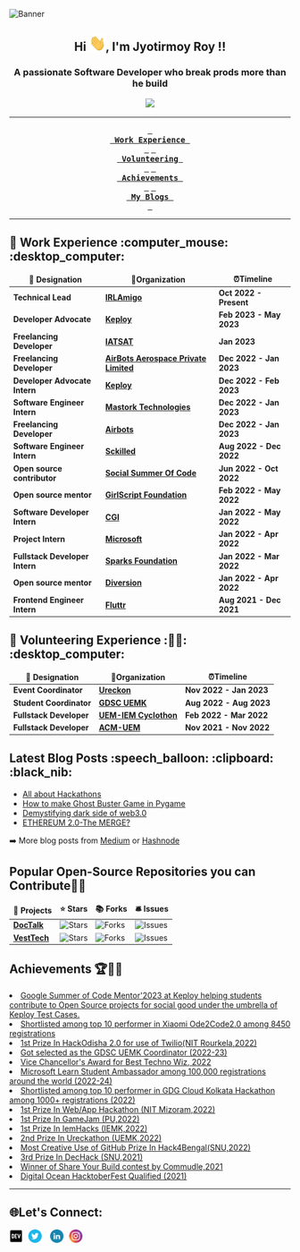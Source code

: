 ![Banner](https://user-images.githubusercontent.com/78967360/158324969-32ed223d-7156-48b7-b04c-5382bb5496d3.png)

<h2  align="center">Hi <img src="https://github.com/ItsRoy69/ItsRoy69/blob/main/Hi.gif" width="30">, I'm Jyotirmoy Roy !!</h2>
<h3  align="center">A passionate Software Developer who break prods more than he build</h3>
<p align="center"><img src="https://readme-typing-svg.herokuapp.com/?font=Mitr&color=FAFF00&size=30&center=true&vCenter=true&lines=Hi%2C+Nice+to+meet+you+!!;I+am+learning+to+code+...;Be+Consistent.+Have+a+good+day+!!"></p>

<div align="center">

---

**[<kbd> <br> Work Experience <br> </kbd>](#work-experience)**
**[<kbd> <br> Volunteering <br> </kbd>](#volunteering-experience)** 
**[<kbd> <br> Achievements <br> </kbd>](#my-achievements)**
**[<kbd> <br> My Blogs <br> </kbd>](#my-blogs)**

---

</div>
 
 <h2 align="left" id = "work-experience">🚀 Work Experience :computer_mouse: :desktop_computer: </h2> 

<table>
  <thead align="center">
    <tr border: none;>
      <td><b> 💼 Designation </b></td> 
      <td><b> 🏢Organization </b></td> 
      <td><b> ⏰Timeline  </b></td> 
      </tr>
  </thead>
  <tbody> 
    <tr>
      <td> <b>Technical Lead</b> </td>
      <td><a href="https://irlamigo.com/"/><b>IRLAmigo</b></a></td>
      <td> <b>Oct 2022 - Present </b> </td>
   </tr>
   <tr>
      <td> <b>Developer Advocate</b> </td>
      <td><a href="https://keploy.io/"/><b>Keploy</b></a></td>
      <td> <b>Feb 2023 - May 2023 </b> </td>
   </tr>   
   <tr>
      <td> <b>Freelancing Developer</b> </td>
      <td><a href="https://iatsat.in/"/><b>IATSAT</b></a></td>
      <td> <b>Jan 2023</b> </td>
   </tr> 
   <tr>
      <td> <b>Freelancing Developer</b> </td>
      <td><a href="https://airbotsaerospace.com/"/><b>AirBots Aerospace Private Limited</b></a></td>
      <td> <b>Dec 2022 - Jan 2023</b> </td>
   </tr> 
   <tr>
      <td> <b>Developer Advocate Intern</b> </td>
      <td><a href="https://keploy.io/"/><b>Keploy</b></a></td>
      <td> <b>Dec 2022 - Feb 2023 </b> </td>
   </tr>   
   <tr>
      <td> <b>Software Engineer Intern</b> </td>
      <td><a href="https://mastorktechnologies.com/"/><b>Mastork Technologies</b></a></td>
      <td> <b>Dec 2022 - Jan 2023 </b> </td>
   </tr>
   <tr>
      <td> <b>Freelancing Developer</b> </td>
      <td><a href="https://airbots.co.in/"/><b>Airbots</b></a></td>
      <td> <b>Dec 2022 - Jan 2023 </b> </td>
   </tr>
   <tr>
      <td> <b>Software Engineer Intern</b> </td>
      <td><a href="https://sckilled.com/"/><b>Sckilled</b></a></td>
      <td> <b>Aug 2022 - Dec 2022 </b> </td>
   </tr>
   <tr>
      <td> <b>Open source contributor</b> </td>
      <td><a href="https://ssoc.getsocialnow.co/"/><b>Social Summer Of Code</b></a></td>
      <td> <b>Jun 2022 - Oct 2022 </b> </td>
   </tr>
    
<tr>
      <td> <b> Open source mentor </b> </td>
      <td><a href="https://drive.google.com/file/d/1pOnrcZdK3xGWoqT3_KEPXhtv6NkfdNeC/view?usp=sharing"/><b>GirlScript Foundation</b></a></td>
      <td> <b> Feb 2022 - May 2022  </b> </td>
   </tr>
   <tr>
      <td> <b>Software Developer Intern</b> </td>
      <td><a href="https://cgiconnects.com/"/><b>CGI</b></a></td>
      <td> <b>Jan 2022 - May 2022 </b> </td>
   </tr>  
   <tr>
      <td> <b> Project Intern </b> </td>
      <td><a href="https://drive.google.com/file/d/1YFvHkbGwB2QxDNDXMSCSUkY1K8VWoUqI/view?usp=sharing"/><b>Microsoft</b></a></td>
      <td> <b> Jan 2022 - Apr 2022  </b> </td>
   </tr>
   <tr>
      <td> <b> Fullstack Developer Intern </b> </td>
      <td><a href="https://www.thesparksfoundationsingapore.org"/><b>Sparks Foundation</b></a></td>
      <td> <b> Jan 2022 - Mar 2022  </b> </td>
   </tr>   
    
   <tr>
      <td> <b> Open source mentor </b> </td>
      <td><a href="https://drive.google.com/file/d/1nFIWSLEh3YGAIfkkogBC0xoaPdWuezxy/view?usp=sharing"/><b>Diversion</b></a></td>
      <td> <b> Jan 2022 - Apr 2022  </b> </td>
   </tr>
   <tr>
      <td> <b> Frontend Engineer Intern </b> </td>
      <td><a href="https://flutrr.com/"/><b>Fluttr</b></a></td>
      <td> <b> Aug 2021 - Dec 2021  </b> </td>
   </tr> 
   </tbody>	 
</table>


 <h2 align="left" id="volunteering-experience">🏃 Volunteering Experience :🙋‍♂️: :desktop_computer: </h2> 

<table>
  <thead align="center">
    <tr border: none;>
      <td><b> 💼 Designation </b></td> 
      <td><b> 🏢Organization </b></td> 
      <td><b> ⏰Timeline  </b></td> 
      </tr>
  </thead>
  <tbody> 
    <tr>
      <td> <b>Event Coordinator</b> </td>
      <td><a href="https://gdsc.community.dev/university-of-engineering-management-kolkata/"/><b>Ureckon</b></a></td>
      <td> <b>Nov 2022 - Jan 2023 </b> </td>
   </tr> 
    <tr>
      <td> <b>Student Coordinator</b> </td>
      <td><a href="https://gdsc.community.dev/university-of-engineering-management-kolkata/"/><b>GDSC UEMK</b></a></td>
      <td> <b>Aug 2022 - Aug 2023 </b> </td>
   </tr>  
   <tr>
      <td> <b>Fullstack Developer</b> </td>
      <td><a href="https://uemcyclothon.uem.edu.in/"/><b>UEM-IEM Cyclothon</b></a></td>
      <td> <b>Feb 2022 - Mar 2022 </b> </td>
   </tr>
    <tr>
      <td> <b> Fullstack Developer </b> </td>
      <td><a href="https://www.com/"/><b>ACM-UEM</b></a></td>
      <td> <b> Nov 2021 - Nov 2022  </b> </td>
   </tr>
   
  </tbody>	 
</table>


 
  <h2 align="left" id="my-blogs"> Latest Blog Posts :speech_balloon: :clipboard: :black_nib: </h2>
  <ul>
    <li><a href="https://medium.com/@ItsRoy69/all-about-hackathons-67260c45394d" />All about Hackathons</a></li>
    <li><a href="https://itsroy69-blogs.hashnode.dev/how-to-make-ghost-buster-game-in-pygame" />How to make Ghost Buster Game in Pygame</a></li>
    <li><a href="https://medium.com/@ItsRoy69/demystifying-dark-side-of-web3-0-45dc542bdff1" />Demystifying dark side of web3.0</a></li>
    <li><a href="https://medium.com/@ItsRoy69/ethereum-2-0-2a7c09f75ef5" />ETHEREUM 2.0-The MERGE?</a></li>

  </ul>
<p>➡️ More blog posts from <a href="https://medium.com/@ItsRoy69">Medium</a> or <a href="https://hashnode.com/@ItsRoy69">Hashnode</a></p>



 ## Popular Open-Source Repositories you can Contribute🔺👑
<table>
  <thead align="center">
    <tr border: none;>
      <td><b>🎁 Projects</b></td>
      <td><b>⭐ Stars</b></td>
      <td><b>📚 Forks</b></td>
	 <td><b>🛎 Issues</b></td>
    </tr>
  </thead>
  <tbody>
      <tr>
	    <td><a href="https://github.com/ItsRoy69/DocTalk"><b>DocTalk</b></a></td>
            <td><img alt="Stars" src="https://img.shields.io/github/stars/ItsRoy69/DocTalk?style=flat-round&labelColor=343b41"/></td>
            <td><img alt="Forks" src="https://img.shields.io/github/forks/ItsRoy69/DocTalk?style=flat-round&labelColor=343b41"/></td>
            <td><img alt="Issues" src="https://img.shields.io/github/issues/ItsRoy69/DocTalk?style=flat-round&labelColor=343b41"/></td>    
      </tr>	
      <tr>
            <td><a href="https://github.com/ItsRoy69/VestTech"><b>VestTech</b></a></td>
            <td><img alt="Stars" src="https://img.shields.io/github/stars/ItsRoy69/VestTech?style=flat-round&labelColor=343b41"/></td>
            <td><img alt="Forks" src="https://img.shields.io/github/forks/ItsRoy69/VestTech?style=flat-round&labelColor=343b41"/></td>
            <td><img alt="Issues" src="https://img.shields.io/github/issues/ItsRoy69/VestTech?style=flat-round&labelColor=343b41"/></td>
     </tr> 
  </tbody>	 
</table>


 
<h2 align="left" id="my-achievements">Achievements 🏆🏅🎉</h2> 
  <li><a href="https://summerofcode.withgoogle.com/programs/2023/organizations/keploy" /> Google Summer of Code Mentor'2023 at Keploy helping students contribute to Open Source projects for social good under the umbrella of Keploy Test Cases. </a></li>
  <li><a href="https://drive.google.com/file/d/1kntEjFIKdOzNHuoR8KGUEo9Vbs6VITtN/view?usp=share_link" /> Shortlisted among top 10 performer in Xiaomi Ode2Code2.0 among 8450 registrations </a></li>
  <li><a href="https://drive.google.com/file/d/1tgtS33S-BOGy5rFfWgYGitk87FjvG5iu/view?usp=sharing" /> 1st Prize In HackOdisha 2.0 for use of Twilio(NIT Rourkela,2022)</a></li>
  <li><a href="https://drive.google.com/file/d/1tgtS33S-BOGy5rFfWgYGitk87FjvG5iu/view?usp=sharing" /> Got selected as the GDSC UEMK Coordinator (2022-23)</a></li> 
  <li><a href="https://drive.google.com/file/d/1tgtS33S-BOGy5rFfWgYGitk87FjvG5iu/view?usp=sharing" /> Vice Chancellor's Award for Best Techno Wiz, 2022 </a></li> 
  <li><a href="https://drive.google.com/file/d/1tgtS33S-BOGy5rFfWgYGitk87FjvG5iu/view?usp=sharing" /> Microsoft Learn Student Ambassador among 100,000 registrations around the world (2022-24)</a></li> 
  <li><a href="https://drive.google.com/drive/folders/1vkEFjRrr7gpH5pbL_Bjq9HQ4Wyi2VZaV" /> Shortlisted among top 10 performer in GDG Cloud Kolkata Hackathon among 1000+ registrations (2022)</a></li>
  <li><a href="https://drive.google.com/drive/folders/1vkEFjRrr7gpH5pbL_Bjq9HQ4Wyi2VZaV" /> 1st Prize In Web/App Hackathon (NIT Mizoram,2022)</a></li> 
  <li><a href="https://drive.google.com/drive/folders/1vkEFjRrr7gpH5pbL_Bjq9HQ4Wyi2VZaV" /> 1st Prize In GameJam (PU,2022)</a></li>
  <li><a href="https://drive.google.com/drive/folders/1vkEFjRrr7gpH5pbL_Bjq9HQ4Wyi2VZaV" /> 1st Prize In IemHacks (IEMK,2022)</a></li>
  <li><a href="https://drive.google.com/drive/folders/1vkEFjRrr7gpH5pbL_Bjq9HQ4Wyi2VZaV" /> 2nd Prize In Ureckathon (UEMK,2022)</a></li>  
  <li><a href="https://devfolio.co/projects/doctalk-95b6" /> Most Creative Use of GitHub Prize In Hack4Bengal(SNU,2022)</a></li>
  <li><a href="https://drive.google.com/drive/folders/1vkEFjRrr7gpH5pbL_Bjq9HQ4Wyi2VZaV" /> 3rd Prize In DecHack (SNU,2021)</a></li> 
  <li><a href="https://twitter.com/commudle/status/1458088707882459141" />Winner of Share Your Build contest by Commudle,2021</a></li>
  <li><a href="https://dev.to/itsroy69/since-i-want-something-to-post--3ojn" />Digital Ocean HacktoberFest Qualified (2021)</a></li>
     
  </details>

 <hr>

<h2 align="left"> 🌐Let's Connect: </h2>
<p align="center">
<a href="https://dev.to/itsroy69"><img style="padding-right:10px" align="left" alt="db's DEV" width="24px" src="iconfinder_dev_1632517.png" /></a>
<a href="https://twitter.com/itsmeroy69"><img style="padding-right:10px" align="left" alt="db's Twitter" width="24px" src="iconfinder_twitter_circle_294709.png" /></a>
<a href="https://www.linkedin.com/in/jyotirmoyroy69/"><img style="padding-right:10px; padding-left:5px" align="left" alt="db's LinkedIn" width="24px" src="iconfinder_linkedin_circle_294706.png" align="center" /></a>
<a href="https://www.instagram.com/itsmeroy69/"><img style="padding-right:10px;" align="left" alt="db's Instagram" width="24px" src="iconfinder_instagram_1632517.png" /></a>
</p>

